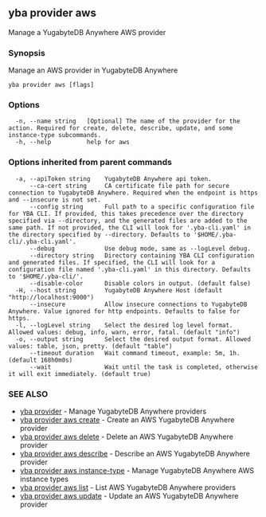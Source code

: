 ## yba provider aws

Manage a YugabyteDB Anywhere AWS provider

### Synopsis

Manage an AWS provider in YugabyteDB Anywhere

```
yba provider aws [flags]
```

### Options

```
  -n, --name string   [Optional] The name of the provider for the action. Required for create, delete, describe, update, and some instance-type subcommands.
  -h, --help          help for aws
```

### Options inherited from parent commands

```
  -a, --apiToken string    YugabyteDB Anywhere api token.
      --ca-cert string     CA certificate file path for secure connection to YugabyteDB Anywhere. Required when the endpoint is https and --insecure is not set.
      --config string      Full path to a specific configuration file for YBA CLI. If provided, this takes precedence over the directory specified via --directory, and the generated files are added to the same path. If not provided, the CLI will look for '.yba-cli.yaml' in the directory specified by --directory. Defaults to '$HOME/.yba-cli/.yba-cli.yaml'.
      --debug              Use debug mode, same as --logLevel debug.
      --directory string   Directory containing YBA CLI configuration and generated files. If specified, the CLI will look for a configuration file named '.yba-cli.yaml' in this directory. Defaults to '$HOME/.yba-cli/'.
      --disable-color      Disable colors in output. (default false)
  -H, --host string        YugabyteDB Anywhere Host (default "http://localhost:9000")
      --insecure           Allow insecure connections to YugabyteDB Anywhere. Value ignored for http endpoints. Defaults to false for https.
  -l, --logLevel string    Select the desired log level format. Allowed values: debug, info, warn, error, fatal. (default "info")
  -o, --output string      Select the desired output format. Allowed values: table, json, pretty. (default "table")
      --timeout duration   Wait command timeout, example: 5m, 1h. (default 168h0m0s)
      --wait               Wait until the task is completed, otherwise it will exit immediately. (default true)
```

### SEE ALSO

* [yba provider](yba_provider.md)	 - Manage YugabyteDB Anywhere providers
* [yba provider aws create](yba_provider_aws_create.md)	 - Create an AWS YugabyteDB Anywhere provider
* [yba provider aws delete](yba_provider_aws_delete.md)	 - Delete an AWS YugabyteDB Anywhere provider
* [yba provider aws describe](yba_provider_aws_describe.md)	 - Describe an AWS YugabyteDB Anywhere provider
* [yba provider aws instance-type](yba_provider_aws_instance-type.md)	 - Manage YugabyteDB Anywhere AWS instance types
* [yba provider aws list](yba_provider_aws_list.md)	 - List AWS YugabyteDB Anywhere providers
* [yba provider aws update](yba_provider_aws_update.md)	 - Update an AWS YugabyteDB Anywhere provider

